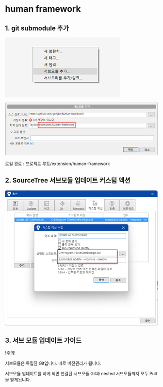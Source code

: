 # human framework

## 1. git submodule 추가

![서브모듈 추가 메뉴](desc/20250613_153342.png)

![서브모듈 추가 경로 입력 예시](desc/20250613_154013.png)

로컬 경로 : 프로젝트 루트/extension/human-framework

## 2. SourceTree 서브모듈 업데이트 커스텀 액션

![커스텀 액션 설정 예시](desc/20250613_153934.png)


## 3. 서브 모듈 업데이트 가이드

!주의! 

서브모듈은 독립된 Git입니다. 따로 버전관리가 됩니다.

서브모듈 업데이트를 하게 되면 연결된 서브모듈 Git과 nested 서브모듈까지 모두 Pull을 받게됩니다.


